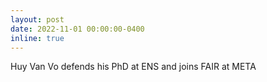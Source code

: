 ```yaml
---
layout: post
date: 2022-11-01 00:00:00-0400
inline: true
---
```


Huy Van Vo defends his PhD at ENS and joins FAIR at META

